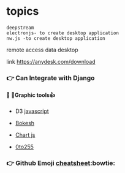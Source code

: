    #   topics
    deepstream
    electronjs- to create desktop application
    nw.js -to create desktop application
    
remote access data desktop

 link  https://anydesk.com/download
 
 
 ###  :point_right:    Can Integrate with Django

####    :panda_face:  :ant:Graphic tools:+1:
 
   -  D3 [javascript](https://d3js.org/)

   -  [Bokesh](https://bokeh.pydata.org/)

   -  [Chart js](https://www.chartjs.org/)

   -  [0to255](www.0to255.com/)
   
   ### :point_right:   Github Emoji [cheatsheet](https://www.webpagefx.com/tools/emoji-cheat-sheet/):bowtie:

